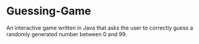 # Guessing-Game
An interactive game written in Java that asks the user to correctly guess a randomly generated number between 0 and 99.
